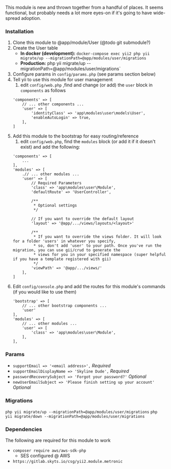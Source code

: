 This module is new and thrown together from a handful of places. It seems functional, but probably needs 
a lot more eyes-on if it's going to have wide-spread adoption.

### Installation

1. Clone this module to @app/module/User (@todo git submodule?)
2. Create the User table 
    * **In docker (development):** `docker-compose exec yii2 php yii migrate/up --migrationPath=@app/modules/user/migrations`
    * **Production:** php yii migrate/up --migrationPath=@app/modules/user/migrations`
3. Configure params in `config/params.php` (see params section below)
4. Tell yii to use this module for user management
    1. edit `config/web.php` ,find and change (or add) the `user` block in `components` as follows
    ```
    'components' => [
        // ... other components ...
        'user' => [
            'identityClass' => 'app\modules\user\models\User',
            'enableAutoLogin' => true,
        ],
    ]
    ```
5. Add this module to the bootstrap for easy routing/reference
    1. edit `config/web.php`, find the `modules` block (or add it if it doesn't exist) and add the following:
    ```
    'components' => [
        ...
    ],
    'modules' => [
        .// ... other modules ...
        'user' => [
            // Required Parameters
            'class' => 'app\modules\user\Module',
            'defaultRoute' => 'UserController',

            /**
             * Optional settings
             */

            // If you want to override the default layout
            'layout' => '@app/.../views/layouts/<layout>' 

            /**
             * If you want to override the views folder. It will look for a folder 'users' in whatever you specify,
             * so, don't add 'user' to your path. Once you've run the migration, you can use gii/crud to generate the 
             * views for you in your specified namespace (super helpful if you have a template registered with gii)
             */
            'viewPath' => '@app/.../views/'
        ],
    ]
    ```
6. Edit `config/console.php` and add the routes for this module's commands (if you would like to use them)
    ```
    'bootstrap' => [
        // ... other bootstrap components ...
        'user'
    ],
    'modules' => [
        // ... other modules ...
        'user' => [
            'class' => 'app\modules\user\Module',
        ],
    ],
    ```

### Params

* `supportEmail => '<email address>',` _Required_
* `supportEmailDisplayName => 'Skyline Dude',` _Required_
* `passwordRecoverySubject => 'Forgot your password?'` _Optional_
* `newUserEmailSubject => 'Please finish setting up your account'` _Optional_

### Migrations

`php yii migrate/up --migrationPath=@app/modules/user/migrations`
`php yii migrate/down --migrationPath=@app/modules/user/migrations`


### Dependencies

The following are required for this module to work

* `composer require aws/aws-sdk-php`
    * SES configured @ AWS
* `https://gitlab.skyts.io/csg/yii2.module.metronic`